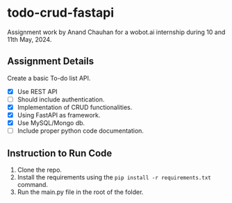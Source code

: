 # todo-crud-fastapi

Assignment work by Anand Chauhan for a wobot.ai internship during 10 and 11th May, 2024.

## Assignment Details

Create a basic To-do list API.

-[x] Use REST API
-[ ] Should include authentication.
-[x] Implementation of CRUD functionalities.
-[x] Using FastAPI as framework.
-[x] Use MySQL/Mongo db.
-[ ] Include proper python code documentation.

## Instruction to Run Code

1. Clone the repo.
2. Install the requirements using the `pip install -r requirements.txt` command.
3. Run the main.py file in the root of the folder.
